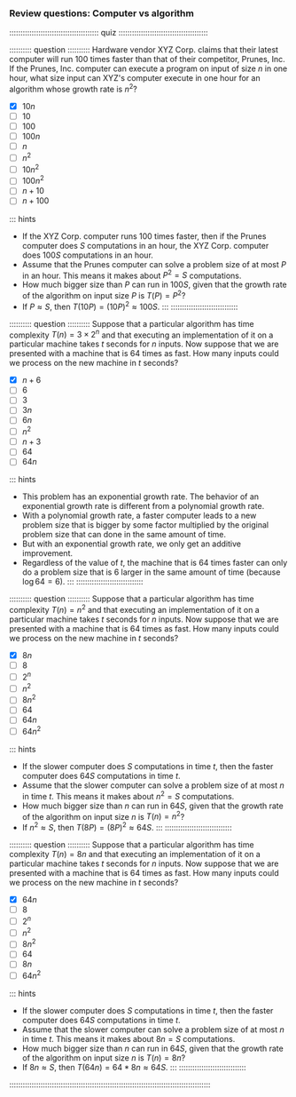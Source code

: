 
### Review questions: Computer vs algorithm

:::::::::::::::::::::::::::::::::::::::: quiz ::::::::::::::::::::::::::::::::::::::::

:::::::::: question ::::::::::
Hardware vendor XYZ Corp. claims that their
latest computer will run 100 times faster than that of their
competitor, Prunes, Inc. If the Prunes, Inc. computer can
execute a program on input of size $n$ in one hour,
what size input can XYZ's computer execute in one hour for an
algorithm whose growth rate is $n^2$?

- [x] $10n$
- [ ] $10$
- [ ] $100$
- [ ] $100n$
- [ ] $n$
- [ ] $n^2$
- [ ] $10n^2$
- [ ] $100n^2$
- [ ] $n+10$
- [ ] $n+100$

::: hints
- If the XYZ Corp. computer runs 100 times faster, then if
the Prunes computer does $S$ computations in an
hour, the XYZ Corp. computer does $100S$
computations in an hour.
- Assume that the Prunes computer can solve a problem size of
at most $P$ in an hour. This means it makes about
$P^2 = S$ computations.
- How much bigger size than $P$ can run in
$100S$, given that the growth rate of the
algorithm on input size $P$ is
$T(P) = P^2$?
- If $P \approx S$, then
$T(10P) = (10P)^2 \approx 100S$.
:::
::::::::::::::::::::::::::::::



:::::::::: question ::::::::::
Suppose that a particular algorithm has
time complexity $T(n) = 3 \times 2^n$ and that executing
an implementation of it on a particular machine
takes $t$ seconds for $n$ inputs. Now
suppose that we are presented with a machine that is 64 times as
fast. How many inputs could we process on the new machine
in $t$ seconds?

- [x] $n+6$
- [ ] $6$
- [ ] $3$
- [ ] $3n$
- [ ] $6n$
- [ ] $n^2$
- [ ] $n+3$
- [ ] $64$
- [ ] $64n$

::: hints
- This problem has an exponential growth rate. The behavior
of an exponential growth rate is different from a polynomial growth rate.
- With a polynomial growth rate, a faster computer leads to a
new problem size that is bigger by some factor multiplied by
the original problem size that can done in the same amount of time.
- But with an exponential growth rate, we only get an additive improvement.
- Regardless of the value of $t$, the machine that
is 64 times faster can only do a problem size that is 6
larger in the same amount of time (because $\log 64 = 6$).
:::
::::::::::::::::::::::::::::::



:::::::::: question ::::::::::
Suppose that a particular algorithm has
time complexity $T(n) = n^2$ and that executing an
implementation of it on a particular machine
takes $t$ seconds for $n$ inputs. Now
suppose that we are presented with a machine that is 64 times as
fast. How many inputs could we process on the new machine
in $t$ seconds? </p>

- [x] $8n$
- [ ] $8$
- [ ] $2^n$
- [ ] $n^2$
- [ ] $8n^2$
- [ ] $64$
- [ ] $64n$
- [ ] $64n^2$

::: hints
- If the slower computer does $S$ computations in
time $t$, then the faster computer does
$64S$ computations in time $t$.
- Assume that the slower computer can solve a problem size of
at most $n$ in time $t$.
This means it makes about
$n^2 = S$ computations.
- How much bigger size than $n$ can run in
$64S$, given that the growth rate of the
algorithm on input size $n$ is
$T(n) = n^2$?
- If $n^2 \approx S$, then
$T(8P) = (8P)^2 \approx 64S$.
:::
::::::::::::::::::::::::::::::



:::::::::: question ::::::::::
Suppose that a particular algorithm has
time complexity $T(n) = 8n$ and that executing an
implementation of it on a particular machine
takes $t$ seconds for $n$ inputs. Now
suppose that we are presented with a machine that is 64 times as
fast. How many inputs could we process on the new machine
in $t$ seconds?

- [x] $64n$
- [ ] $8$
- [ ] $2^n$
- [ ] $n^2$
- [ ] $8n^2$
- [ ] $64$
- [ ] $8n$
- [ ] $64n^2$

::: hints
- If the slower computer does $S$ computations in
time $t$, then the faster computer does
$64S$ computations in time $t$.
- Assume that the slower computer can solve a problem size of
at most $n$ in time $t$.
This means it makes about
$8n = S$ computations.
- How much bigger size than $n$ can run in
$64S$, given that the growth rate of the
algorithm on input size $n$ is
$T(n) = 8n$?
- If $8n \approx S$, then
$T(64n) = 64*8n \approx 64S$.
:::
::::::::::::::::::::::::::::::

::::::::::::::::::::::::::::::::::::::::::::::::::::::::::::::::::::::::::::::::::::::::::

